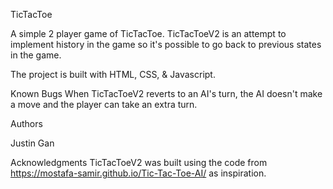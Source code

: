 TicTacToe

A simple 2 player game of TicTacToe. TicTacToeV2 is an attempt to implement history in the game so it's possible to go back to previous states in the game.

The project is built with HTML, CSS, & Javascript.

Known Bugs
When TicTacToeV2 reverts to an AI's turn, the AI doesn't make a move and the player can take an extra turn.

Authors

Justin Gan

Acknowledgments
TicTacToeV2 was built using the code from https://mostafa-samir.github.io/Tic-Tac-Toe-AI/ as inspiration.
